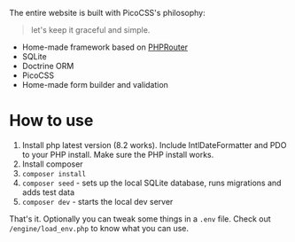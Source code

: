 The entire website is built with PicoCSS's philosophy:

> let's keep it graceful and simple.

- Home-made framework based on [PHPRouter](https://phprouter.com/)
- SQLite
- Doctrine ORM
- PicoCSS
- Home-made form builder and validation

# How to use

1. Install php latest version (8.2 works). Include IntlDateFormatter and PDO to your PHP install. Make sure the PHP install works.
2. Install composer
3. `composer install`
4. `composer seed` - sets up the local SQLite database, runs migrations and adds test data
5. `composer dev` - starts the local dev server

That's it. Optionally you can tweak some things in a `.env` file. Check out `/engine/load_env.php` to know what you can use.

